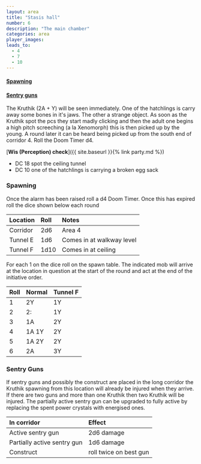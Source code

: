 ```yaml
---
layout: area
title: "Stasis hall"
number: 6
description: "The main chamber"
categories: area
player_images:
leads_to:
  - 4
  - 7
  - 10
---
```


#### [Spawning](#spawing) ####
#### [Sentry guns](#sentry-guns) ####

The Kruthik (2A + Y) will be seen immediately.  One of the hatchlings is carry away some bones in it's jaws.  The other a strange object.  As soon as the Kruthik spot the pcs they start madly clicking and then the adult one begins a high pitch screeching (a la Xenomorph) this is then picked up by the young.  A round later it can be heard being picked up from the south end of corridor 4.  Roll the Doom Timer d4.

[**Wis (Perception) check**]({{ site.baseurl }}{% link party.md %})
* DC 18 spot the ceiling tunnel
* DC 10 one of the hatchlings is carrying a broken egg sack

### Spawning ###

Once the alarm has been raised roll a d4 Doom Timer.  Once this has expired roll the dice shown below each round

| Location | Roll | Notes |
|:--------|:--------|:--------|
| Corridor | 2d6 | Area 4 |
| Tunnel E | 1d6 | Comes in at walkway level |
| Tunnel F | 1d10 | Comes in at ceiling |

For each 1 on the dice roll on the spawn table.  The indicated mob will arrive at the location in question at the start of the round and act at the end of the initiative order.

| Roll | Normal | Tunnel F |
|:--------|:--------|:--------|
| 1 | 2Y | 1Y |
| 2 | 2: | 1Y |
| 3 | 1A | 2Y |
| 4 | 1A 1Y | 2Y |
| 5 | 1A 2Y | 2Y |
| 6 | 2A | 3Y |

### Sentry Guns ###

If sentry guns and possibly the construct are placed in the long corridor the Kruthik spawning from this location will already be injured when they arrive.  If there are two guns and more than one Kruthik then two Kruthik will be injured.  The partially active sentry gun can be upgraded to fully active by replacing the spent power crystals with energised ones.

| In corridor | Effect |
|:--------|:--------|
| Active sentry gun | 2d6 damage |
| Partially active sentry gun | 1d6 damage |
| Construct | roll twice on best gun |

